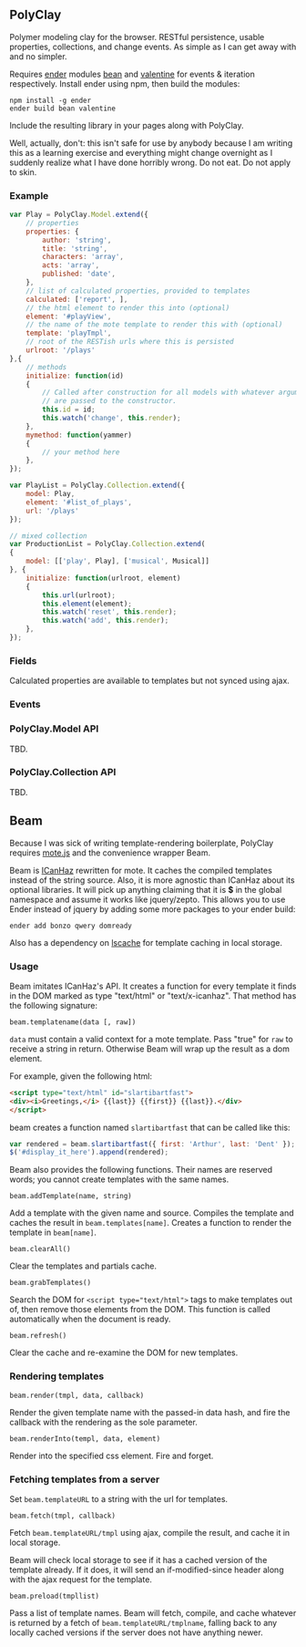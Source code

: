 ## PolyClay

Polymer modeling clay for the browser. RESTful persistence, usable properties, collections, and change events. As simple as I can get away with and no simpler.

Requires [ender](http://ender.no.de/) modules [bean](https://github.com/fat/bean) and [valentine](https://github.com/ded/valentine) for events & iteration respectively. Install ender using npm, then build the modules:

```
npm install -g ender
ender build bean valentine
```

Include the resulting library in your pages along with PolyClay.

Well, actually, don't: this isn't safe for use by anybody because I am writing this as a learning exercise and everything might change overnight as I suddenly realize what I have done horribly wrong. Do not eat. Do not apply to skin.

### Example

```javascript
var Play = PolyClay.Model.extend({
	// properties
	properties: {
		author: 'string',
		title: 'string',
		characters: 'array',
		acts: 'array',
		published: 'date',
	},
	// list of calculated properties, provided to templates
	calculated: ['report', ],
	// the html element to render this into (optional)
	element: '#playView',
	// the name of the mote template to render this with (optional)
	template: 'playTmpl',
	// root of the RESTish urls where this is persisted
	urlroot: '/plays'
},{
	// methods
	initialize: function(id)
	{
		// Called after construction for all models with whatever arguments
		// are passed to the constructor.
		this.id = id;
		this.watch('change', this.render);
	},
	mymethod: function(yammer)
	{
		// your method here
	},
});

var PlayList = PolyClay.Collection.extend({
	model: Play,
	element: '#list_of_plays',
	url: '/plays'
});

// mixed collection
var ProductionList = PolyClay.Collection.extend(
{
	model: [['play', Play], ['musical', Musical]]
}, {
	initialize: function(urlroot, element)
	{
		this.url(urlroot);
		this.element(element);
		this.watch('reset', this.render);
		this.watch('add', this.render);
	},
});
```

### Fields

Calculated properties are available to templates but not synced using ajax.

### Events

### PolyClay.Model API

TBD.

### PolyClay.Collection API

TBD.

## Beam

Because I was sick of writing template-rendering boilerplate, PolyClay requires [mote.js](http://satchmorun.github.com/mote/) and the convenience wrapper Beam.

Beam is [ICanHaz](http://icanhazjs.com/) rewritten for mote. It caches the compiled templates instead of the string source. Also, it is more agnostic than ICanHaz about its optional libraries. It will pick up anything claiming that it is __$__ in the global namespace and assume it works like jquery/zepto. This allows you to use Ender instead of jquery by adding some more packages to your ender build:

`ender add bonzo qwery domready`

Also has a dependency on [lscache](https://github.com/pamelafox/lscache) for template caching in local storage.

### Usage

Beam imitates ICanHaz's API. It creates a function for every template it finds in the DOM marked as type "text/html" or "text/x-icanhaz". That method has the following signature:

`beam.templatename(data [, raw])`

`data` must contain a valid context for a mote template. Pass "true" for `raw` to receive a string in return. Otherwise Beam will wrap up the result as a dom element.

For example, given the following html:

```html
<script type="text/html" id="slartibartfast">
<div><i>Greetings,</i> {{last}} {{first}} {{last}}.</div>
</script>
```

beam creates a function named `slartibartfast` that can be called like this:

```javascript
var rendered = beam.slartibartfast({ first: 'Arthur', last: 'Dent' });
$('#display_it_here').append(rendered);
```

Beam also provides the following functions. Their names are reserved words; you cannot create templates with the same names.

`beam.addTemplate(name, string)`

Add a template with the given name and source. Compiles the template and caches the result in `beam.templates[name]`. Creates a function to render the template in `beam[name]`.

`beam.clearAll()` 

Clear the templates and partials cache.

`beam.grabTemplates()` 

Search the DOM for `<script type="text/html">` tags to make templates out of, then remove those elements from the DOM. This function is called automatically when the document is ready.

`beam.refresh()`

Clear the cache and re-examine the DOM for new templates.

### Rendering templates

`beam.render(tmpl, data, callback)`

Render the given template name with the passed-in data hash, and fire the callback with the rendering as the sole parameter.

`beam.renderInto(templ, data, element)`

Render into the specified css element. Fire and forget.

### Fetching templates from a server

Set `beam.templateURL` to a string with the url for templates.

`beam.fetch(tmpl, callback)`

Fetch `beam.templateURL/tmpl` using ajax, compile the result, and cache it in local storage.

Beam will check local storage to see if it has a cached version of the template already. If it does, it will send an if-modified-since header along with the ajax request for the template.

`beam.preload(tmpllist)`

Pass a list of template names. Beam will fetch, compile, and cache whatever is returned by a fetch of `beam.templateURL/tmplname`, falling back to any locally cached versions if the server does not have anything newer.

